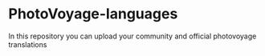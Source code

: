 # PhotoVoyage-languages
In this repository you can upload your community and official photovoyage translations
